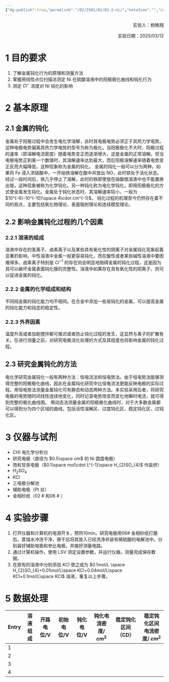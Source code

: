 ```yaml
---
{"dg-publish":true,"permalink":"/02/2501/02/02-2-ni/","noteIcon":"","created":"2025-03-10T21:00","updated":"2025-07-01T13:38"}
---
```


<p align="right">实验人：杨皓翔      </p>                                           
<p align="right">实验日期：2025/03/12</p>


# 1 目的要求
1. 了解金属钝化行为的原理和测量方法
2. 掌握用线性点位扫描法测定 Ni 在硫酸溶液中的阳极极化曲线和钝化行为
3. 测定 $Cl^{-}$ 浓度对 Ni 钝化的影响
# 2 基本原理
## 2.1 金属的钝化
金属处于阳极过程中会发生电化学溶解，此时其电极电势必须正于其热力学电势。这种电极电势偏离其热力学电势的型号为称为极化。当阳极极化不大时，阳极过程的速率（即溶解电流密度）随着电势变正而逐渐增大，这是金属的正常溶解。但当电极电势正到某一个数值时，其溶解速率达到最大，而后阳极溶解速率随着电势变正反而大幅降低，这种现象称为金属的钝化。
金属的钝化一般可以分为两种。如果将 Fe 浸入浓硝酸中，一开始铁溶解在酸中并放出 NO，此时铁处于活化状态。经过一段时间后，铁几乎停止了溶解，此时的铁即使放在硝酸银溶液中也不能置换出银，这种现象被称为化学钝化。另一种钝化称为电化学钝化，即用阳极极化的方式使金属发生钝化。金属处于钝化状态时，其溶解速率较小，一般为 $10^{-6}-10^{-10}\space A\cdot cm^{-1}$。
钝化过程的机理至今仍然存在着不同的观点，主要包括氧化物理论、表面吸附理论和连续模型理论。
## 2.2 影响金属钝化过程的几个因素
### 2.2.1 溶液的组成
溶液中存在的氢离子、卤素离子以及某些具有氧化性的阴离子对金属钝化现象起着显著的影响，中性溶液中金属一般更容易钝化，而在酸性或者某些碱性溶液中要困难得多。卤素离子特别是 $Cl^{-1}$ 的存在则会明显地阻碍金属的钝化过程，这是因为其可以破坏金属表面钝化膜的完整性。溶液中如果存在具有氧化性的阴离子，则可以促进金属的钝化。
### 2.2.2 金属的化学组成和结构
不同纯金属的钝化能力均不相同。在合金中添加一些易钝化的金属，可以提高金属的钝化能力和钝态的稳定性。
### 2.2.3 外界因素
温度升高或者加剧搅拌都可推迟或者防止钝化过程的发生，这显然与离子的扩散有关。在进行测量之前，对研究电极活化处理的方式及其程度也将影响金属的钝化过程。
## 2.3 研究金属钝化的方法
电化学研究金属钝化一般有两种方法：恒电流法和恒电势法。由于恒电势法能够测得完整的阳极极化曲线，因此在金属钝化研究中比恒电流法更能反映电极的实际过程。用恒电势法测量金属钝化可有静态和动态两种方法。本实验采用后者，将研究电极的电势随时间线性连续地变化，同时记录电势改变而变化地瞬时电流，就可得到完整的极化曲线图。
用动态法测量金属的阳极极化曲线时，对于大多数金属都可以得到分为四个区域的曲线，包括活性溶解区、过度钝化区、稳定钝化区、过钝化区。
# 3 仪器与试剂
- CHI 电化学分析仪
- 研究电极（直径为 $0.5\space cm$ 的 Ni 圆盘电极）
- 饱和甘汞电极（$0.1\space mol\cdot L^{-1}\space H_{2}SO_{4}$ 作盐桥）
- $H_{2}SO_{4}$
- $KCl$
- 三电极分解池
- 辅助电极（Pt 丝）
- 金相砂纸（02 # 和06 # ）
# 4 实验步骤
1. 打开仪器和计算机的电源开关，预热10min。研究电极用06# 金相砂纸打磨后，蒸馏水冲洗干净，擦干后将其放入已经洗净并装有稀硫酸的电解池中。分别装好辅助电极和参比电极，并接好测量电路。
2. 通过计算机操作，使用 LSV 测定设置参数，并运行仪器。测量完成保存数据。
3. 在原有的溶液中分别添加 $KCl$ 使之成为 $0.1mol/L \space H_{2}SO_{4}+0.01mol/L\space KCl+0.04mol/L\space KCl+0.1mol/L\space KCl$ 溶液，重复以上步骤。
# 5 数据处理

| Entry | 溶液组成 | 开路电位/V | 初始电位/V | 钝化电位/V | 钝化电流密度/ $cm^{2}$ | 稳定钝化区间（CD） | 稳定钝化区间电流密度/ $cm^{2}$ |
| ----- | ---- | ------ | ------ | ------ | ---------------- | ---------- | -------------------- |
| 1     |      |        |        |        |                  |            |                      |
| 2     |      |        |        |        |                  |            |                      |
| 3     |      |        |        |        |                  |            |                      |
| 4     |      |        |        |        |                  |            |                      |
